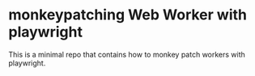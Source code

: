 # monkeypatching Web Worker with playwright

This is a minimal repo that contains how to monkey patch workers with playwright.
